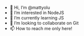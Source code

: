 - 👋 Hi, I’m @mattyolu
- 👀 I’m interested in NodeJS
- 🌱 I’m currently learning JS
- 💞️ I’m looking to collaborate on Git
- 📫 How to reach me only here!

<!---
mattyolu/mattyolu is a ✨ special ✨ repository because its `README.md` (this file) appears on your GitHub profile.
You can click the Preview link to take a look at your changes.
--->
